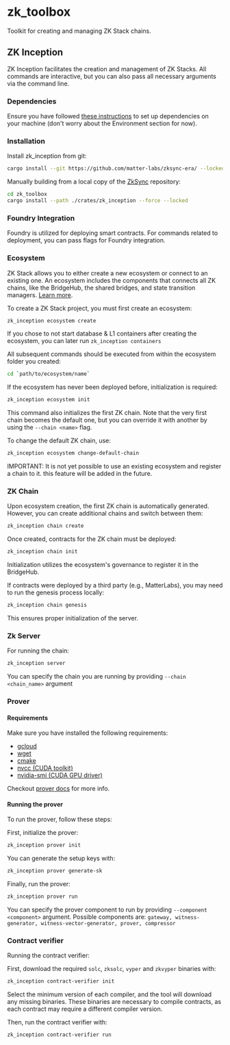 # zk_toolbox

Toolkit for creating and managing ZK Stack chains.

## ZK Inception

ZK Inception facilitates the creation and management of ZK Stacks. All commands are interactive, but you can also pass
all necessary arguments via the command line.

### Dependencies

Ensure you have followed
[these instructions](https://github.com/matter-labs/zksync-era/blob/main/docs/guides/setup-dev.md) to set up
dependencies on your machine (don't worry about the Environment section for now).

### Installation

Install zk_inception from git:

```bash
cargo install --git https://github.com/matter-labs/zksync-era/ --locked zk_inception --force
```

Manually building from a local copy of the [ZkSync](https://github.com/matter-labs/zksync-era/) repository:

```bash
cd zk_toolbox
cargo install --path ./crates/zk_inception --force --locked
```

### Foundry Integration

Foundry is utilized for deploying smart contracts. For commands related to deployment, you can pass flags for Foundry
integration.

### Ecosystem

ZK Stack allows you to either create a new ecosystem or connect to an existing one. An ecosystem includes the components
that connects all ZK chains, like the BridgeHub, the shared bridges, and state transition managers.
[Learn more](https://docs.zksync.io/zk-stack/components/shared-bridges.html).

To create a ZK Stack project, you must first create an ecosystem:

```bash
zk_inception ecosystem create
```

If you chose to not start database & L1 containers after creating the ecosystem, you can later run
`zk_inception containers`

All subsequent commands should be executed from within the ecosystem folder you created:

```bash
cd `path/to/ecosystem/name`
```

If the ecosystem has never been deployed before, initialization is required:

```bash
zk_inception ecosystem init
```

This command also initializes the first ZK chain. Note that the very first chain becomes the default one, but you can
override it with another by using the `--chain <name>` flag.

To change the default ZK chain, use:

```bash
zk_inception ecosystem change-default-chain
```

IMPORTANT: It is not yet possible to use an existing ecosystem and register a chain to it. this feature will be added in
the future.

### ZK Chain

Upon ecosystem creation, the first ZK chain is automatically generated. However, you can create additional chains and
switch between them:

```bash
zk_inception chain create
```

Once created, contracts for the ZK chain must be deployed:

```bash
zk_inception chain init
```

Initialization utilizes the ecosystem's governance to register it in the BridgeHub.

If contracts were deployed by a third party (e.g., MatterLabs), you may need to run the genesis process locally:

```bash
zk_inception chain genesis
```

This ensures proper initialization of the server.

### Zk Server

For running the chain:

```bash
zk_inception server
```

You can specify the chain you are running by providing `--chain <chain_name>` argument

### Prover

#### Requirements

Make sure you have installed the following requirements:

- [gcloud](https://cloud.google.com/sdk/docs/install)
- [wget](https://www.gnu.org/software/wget/)
- [cmake](https://cmake.org/download/)
- [nvcc (CUDA toolkit)](https://developer.nvidia.com/cuda-downloads)
- [nvidia-smi (CUDA GPU driver)](https://developer.nvidia.com/cuda-downloads)

Checkout [prover docs](https://github.com/matter-labs/zksync-era/tree/main/prover/crates/bin/prover_fri) for more info.

#### Running the prover

To run the prover, follow these steps:

First, initialize the prover:

```bash
zk_inception prover init
```

You can generate the setup keys with:

```bash
zk_inception prover generate-sk
```

Finally, run the prover:

```bash
zk_inception prover run
```

You can specify the prover component to run by providing `--component <component>` argument. Possible components are:
`gateway, witness-generator, witness-vector-generator, prover, compressor`

### Contract verifier

Running the contract verifier:

First, download the required `solc`, `zksolc`, `vyper` and `zkvyper` binaries with:

```bash
zk_inception contract-verifier init
```

Select the minimum version of each compiler, and the tool will download any missing binaries. These binaries are necessary to compile contracts, as each contract may require a different compiler version.

Then, run the contract verifier with:

```bash
zk_inception contract-verifier run
```

